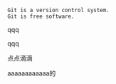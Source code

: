 ```
Git is a version control system.
Git is free software.
```

qqq

qqq

点点滴滴

aaaaaaaaaaaa的      
